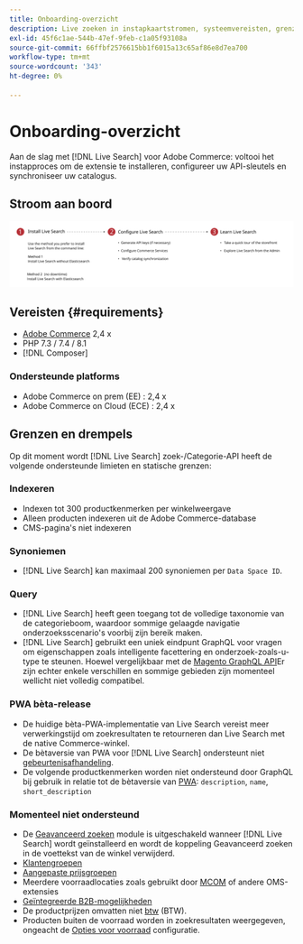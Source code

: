 ```yaml
---
title: Onboarding-overzicht
description: Live zoeken in instapkaartstromen, systeemvereisten, grenzen en beperkingen
exl-id: 45f6c1ae-544b-47ef-9feb-c1a05f93108a
source-git-commit: 66ffbf2576615bb1f6015a13c65af86e8d7ea700
workflow-type: tm+mt
source-wordcount: '343'
ht-degree: 0%

---
```


# Onboarding-overzicht

Aan de slag met [!DNL Live Search] voor Adobe Commerce: voltooi het instapproces om de extensie te installeren, configureer uw API-sleutels en synchroniseer uw catalogus.

## Stroom aan boord

![[!DNL Live Search] instapkaartschema](assets/onboarding-flow.svg)

## Vereisten {#requirements}

* [Adobe Commerce](https://magento.com/products/magento-commerce) 2,4 x
* PHP 7.3 / 7.4 / 8.1
* [!DNL Composer]

### Ondersteunde platforms

* Adobe Commerce on prem (EE) : 2,4 x
* Adobe Commerce on Cloud (ECE) : 2,4 x

## Grenzen en drempels

Op dit moment wordt [!DNL Live Search] zoek-/Categorie-API heeft de volgende ondersteunde limieten en statische grenzen:

### Indexeren

* Indexen tot 300 productkenmerken per winkelweergave
* Alleen producten indexeren uit de Adobe Commerce-database
* CMS-pagina&#39;s niet indexeren

### Synoniemen

* [!DNL Live Search] kan maximaal 200 synoniemen per `Data Space ID`.

### Query

* [!DNL Live Search] heeft geen toegang tot de volledige taxonomie van de categorieboom, waardoor sommige gelaagde navigatie onderzoeksscenario&#39;s voorbij zijn bereik maken.
* [!DNL Live Search] gebruikt een uniek eindpunt GraphQL voor vragen om eigenschappen zoals intelligente facettering en onderzoek-zoals-u-type te steunen. Hoewel vergelijkbaar met de [Magento GraphQL API](https://devdocs.magento.com/guides/v2.4/graphql)Er zijn echter enkele verschillen en sommige gebieden zijn momenteel wellicht niet volledig compatibel.

### PWA bèta-release

* De huidige bèta-PWA-implementatie van Live Search vereist meer verwerkingstijd om zoekresultaten te retourneren dan Live Search met de native Commerce-winkel.
* De bètaversie van PWA voor [!DNL Live Search] ondersteunt niet [gebeurtenisafhandeling](https://devdocs.magento.com/shared-services/storefront-events-sdk.html).
* De volgende productkenmerken worden niet ondersteund door GraphQL bij gebruik in relatie tot de bètaversie van [PWA](https://developer.adobe.com/commerce/pwa-studio/): `description`, `name`, `short_description`

### Momenteel niet ondersteund

* De [Geavanceerd zoeken](https://docs.magento.com/user-guide/catalog/search-advanced.html) module is uitgeschakeld wanneer [!DNL Live Search] wordt geïnstalleerd en wordt de koppeling Geavanceerd zoeken in de voettekst van de winkel verwijderd.
* [Klantengroepen](https://docs.magento.com/user-guide/customers/customer-groups.html)
* [Aangepaste prijsgroepen](https://docs.magento.com/user-guide/catalog/product-price-group.html)
* Meerdere voorraadlocaties zoals gebruikt door [MCOM](https://docs.magento.com/user-guide/mcom.html) of andere OMS-extensies
* [Geïntegreerde B2B-mogelijkheden](https://business.adobe.com/products/magento/b2b-ecommerce.html)
* De productprijzen omvatten niet [btw](https://docs.magento.com/user-guide/tax/vat.html) (BTW).
* Producten buiten de voorraad worden in zoekresultaten weergegeven, ongeacht de [Opties voor voorraad](https://docs.magento.com/user-guide/catalog/inventory-options-global.html) configuratie.
